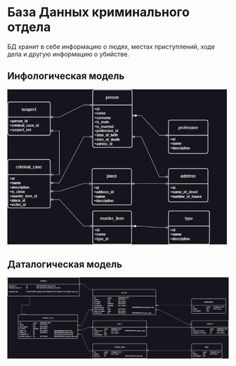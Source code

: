 # База Данных криминального отдела
БД хранит в себе информацию о людях, местах приступлений, ходе дела и другую информацию о убийстве.

## Инфологическая модель

<img src="https://github.com/vnikolaenko-dev/ITMO/blob/main/1%20year/DataBases/lab1/pictures/info.png" width="500">


## Даталогическая модель

<img src="https://github.com/vnikolaenko-dev/ITMO/blob/main/1%20year/DataBases/lab1/pictures/data.png" width="650">
